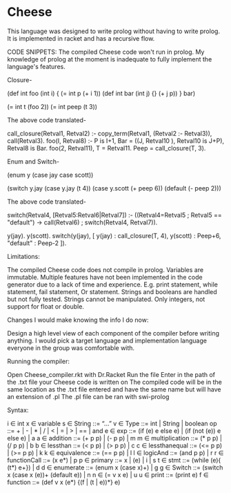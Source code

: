 # Cheese
This language was designed to write prolog without having to write prolog. It is implemented in racket and has a recursive flow.

CODE SNIPPETS:
The compiled Cheese code won't run in prolog. My knowledge of prolog at the moment is inadequate to fully implement the language's features.

Closure-

(def int foo (int i)
    {
        (= int p (+ i 1))
        (def int bar (int j)
        {} 
        (+ j p))
    } bar)
    
(= int t (foo 2))
(= int peep (t 3))

The above code translated- 

call_closure(Retval1, Retval2) :- copy_term(Retval1, (Retval2 :- Retval3)), call(Retval3).
foo(I, Retval8) :- P is I+1, Bar = ((J,  Retval10 ), Retval10 is J+P), Retval8 is Bar.
foo(2, Retval11), T = Retval11.
Peep = call_closure(T, 3).


Enum and Switch-

(enum y (case jay case scott))

(switch y.jay
    (case y.jay (t 4))
    (case y.scott (+ peep 6))
    (default (- peep 2)))

The above code translated-

switch(Retval4, [Retval5:Retval6|Retval7]) :- ((Retval4=Retval5 ; Retval5 == "default") -> call(Retval6) ; switch(Retval4, Retval7)).

y(jay).
y(scott).
switch(y(jay), [ y(jay) : call_closure(T, 4), y(scott) : Peep+6, "default" : Peep-2 ]).


Limitations:

The compiled Cheese code does not compile in prolog.
Variables are immutable.
Multiple features have not been implemented in the code generator due to a lack of time and experience. E.g. print statement, while statement, fail statement, Or statement.
Strings and booleans are handled but not fully tested.
Strings cannot be manipulated.
Only integers, not support for float or double.

Changes I would make knowing the info I do now:

Design a high level view of each component of the compiler before writing anything.
I would pick a target language and implementation language everyone in the group was comfortable with.


Running the compiler:

Open Cheese_compiler.rkt with Dr.Racket
Run the file
Enter in the path of the .txt file your Cheese code is written on
The compiled code will be in the same location as the .txt file entered and have the same name but will have an extension of .pl
The .pl file can be ran with swi-prolog

Syntax:

i ∈ int
x ∈ variable
s ∈ String ::= “...”
v ∈ Type ::= int | String | boolean
op ::= + | - | * | / | < | = | > | == | and
e ∈ exp ::= (if (e) e else e) | (if (not (e)) e else e) | a 
a ∈ addition ::=  (+ p p) |  (- p p) | m
m ∈ multiplication ::=  (* p p) |  (/ p p) | b
b ∈ lessthan ::=  (< p p) |  (> p p) | c
c ∈ lessthanequal ::= (<= p p) | (>= p p) | k
k ∈ equivalence ::= (== p p) | l
l ∈ logicAnd ::= (and p p) | r
r ∈ functionCall ::= (x e*) | p
p ∈ primary ::= x | (e) | i | s
t ∈ stmt ::= (while (e){ (t*) e+}) | d
d ∈ enumerate ::= (enum x (case x)+) | g
g ∈ Switch ::= (switch x (case x (e))+ (default e)) | n
n ∈ (= v x e) | u
u ∈ print ::= (print e)
f ∈ function ::= (def v x (e*) {(f | (t | e))*} e) 
